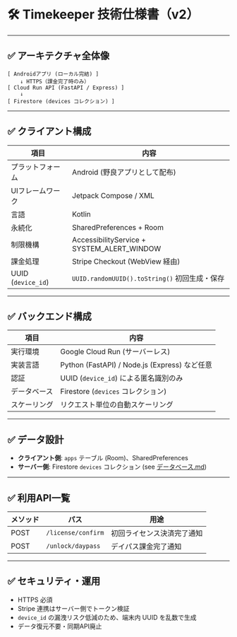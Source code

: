 # 🛠️ Timekeeper 技術仕様書（v2）

---

## ✅ アーキテクチャ全体像

```
[ Androidアプリ (ローカル完結) ]
    ↓ HTTPS（課金完了時のみ）
[ Cloud Run API (FastAPI / Express) ]
    ↓
[ Firestore (devices コレクション) ]

```

---

## ✅ クライアント構成

|項目|内容|
|---|---|
|プラットフォーム|Android (野良アプリとして配布)|
|UIフレームワーク|Jetpack Compose / XML|
|言語|Kotlin|
|永続化|SharedPreferences + Room|
|制限機構|AccessibilityService + SYSTEM_ALERT_WINDOW|
|課金処理|Stripe Checkout (WebView 経由)|
|UUID (`device_id`)|`UUID.randomUUID().toString()` 初回生成・保存|

---

## ✅ バックエンド構成

|項目|内容|
|---|---|
|実行環境|Google Cloud Run (サーバーレス)|
|実装言語|Python (FastAPI) / Node.js (Express) など任意|
|認証|UUID (`device_id`) による匿名識別のみ|
|データベース|Firestore (`devices` コレクション)|
|スケーリング|リクエスト単位の自動スケーリング|

---

## ✅ データ設計

- **クライアント側**: `apps` テーブル (Room)、SharedPreferences
- **サーバー側**: Firestore `devices` コレクション (see [データベース.md](http://xn--zcklx7evic.md))

---

## ✅ 利用API一覧

|メソッド|パス|用途|
|---|---|---|
|POST|`/license/confirm`|初回ライセンス決済完了通知|
|POST|`/unlock/daypass`|デイパス課金完了通知|

---

## ✅ セキュリティ・運用

- HTTPS 必須
- Stripe 連携はサーバー側でトークン検証
- `device_id` の漏洩リスク低減のため、端末内 UUID を乱数で生成
- データ復元不要・同期API廃止